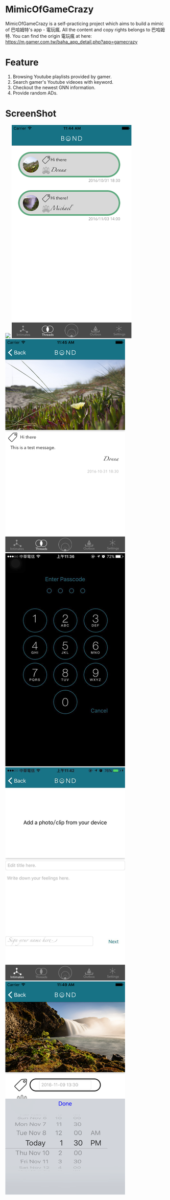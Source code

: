 # MimicOfGameCrazy
MimicOfGameCrazy is a self-practicing project which aims to build a mimic of 巴哈姆特's app - 電玩瘋.
All the content and copy rights belongs to 巴哈姆特.
You can find the origin 電玩瘋 at here: https://m.gamer.com.tw/baha_app_detail.php?app=gamecrazy

# Feature
1. Browsing Youtube playlists provided by gamer.
2. Search gamer's Youtube videoes with keyword.
3. Checkout the newest GNN information.
4. Provide random ADs.


# ScreenShot
![](MimicOfGameCrazy/screenshot/1_rootVC.png)
![](https://github.com/michaelrevlis/Bond/blob/master/screenshot/Bond_thread.png)
![](https://github.com/michaelrevlis/Bond/blob/master/screenshot/Bond_singlebond.png)
![](https://github.com/michaelrevlis/Bond/blob/master/screenshot/Bond_screenlock.png)
![](https://github.com/michaelrevlis/Bond/blob/master/screenshot/Bond_edit1.png)
![](https://github.com/michaelrevlis/Bond/blob/master/screenshot/Bond_edit2.png)
